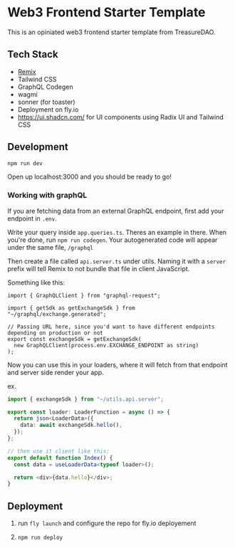 # Web3 Frontend Starter Template

This is an opiniated web3 frontend starter template from TreasureDAO.

## Tech Stack

- [Remix](https://remix.run/doc)
- Tailwind CSS
- GraphQL Codegen
- wagmi
- sonner (for toaster)
- Deployment on fly.io
- https://ui.shadcn.com/ for UI components using Radix UI and Tailwind CSS

## Development

```sh
npm run dev
```

Open up localhost:3000 and you should be ready to go!

### Working with graphQL

If you are fetching data from an external GraphQL endpoint, first add your endpoint in `.env`.

Write your query inside `app.queries.ts`. Theres an example in there. When you're done, run `npm run codegen`. Your autogenerated code will appear under the same file, `/graphql`

Then create a file called `api.server.ts` under utils. Naming it with a `server` prefix will tell Remix to not bundle that file in client JavaScript.

Something like this:

```tsx
import { GraphQLClient } from "graphql-request";

import { getSdk as getExchangeSdk } from "~/graphql/exchange.generated";

// Passing URL here, since you'd want to have different endpoints depending on production or not
export const exchangeSdk = getExchangeSdk(
  new GraphQLClient(process.env.EXCHANGE_ENDPOINT as string)
);
```

Now you can use this in your loaders, where it will fetch from that endpoint and server side render your app.

ex.

```ts
import { exchangeSdk } from "~/utils.api.server";

export const loader: LoaderFunction = async () => {
  return json<LoaderData>({
    data: await exchangeSdk.hello(),
  });
};

// then use it client like this:
export default function Index() {
  const data = useLoaderData<typeof loader>();

  return <div>{data.hello}</div>;
}
```

## Deployment

1. run `fly launch` and configure the repo for fly.io deployement

2. `npm run deploy`
